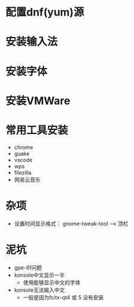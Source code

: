 # 配置dnf(yum)源
# 安装输入法
# 安装字体
# 安装VMWare
# 常用工具安装
- chrome
- guake
- vscode
- wps
- filezilla
- 网易云音乐


# 杂项
- 设置时间显示格式： gnome-tweak-tool --> 顶栏


# 泥坑
- gpe-6f问题
- konsole中文显示一半
    - 使用能够显示中文的字体
- konsole无法输入中文
    - 一般是因为fcitx-qt4 或 5 没有安装
